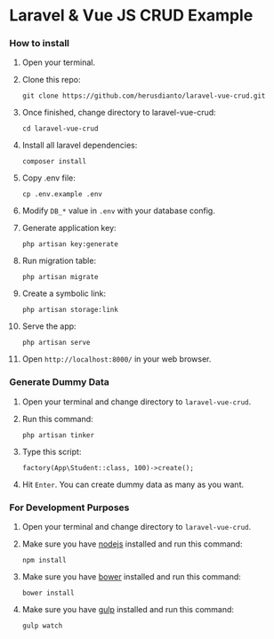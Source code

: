 # Laravel & Vue JS CRUD Example

### How to install

1. Open your terminal.

2. Clone this repo:

    `git clone https://github.com/herusdianto/laravel-vue-crud.git`
    
3. Once finished, change directory to laravel-vue-crud:

    `cd laravel-vue-crud`
    
4. Install all laravel dependencies:

    `composer install`

5. Copy .env file:

    `cp .env.example .env`

6. Modify `DB_*` value in `.env` with your database config.

7. Generate application key:

    `php artisan key:generate`

8. Run migration table:

    `php artisan migrate`

9. Create a symbolic link:

    `php artisan storage:link`

10. Serve the app:

    `php artisan serve`

11. Open `http://localhost:8000/` in your web browser.

### Generate Dummy Data

1. Open your terminal and change directory to `laravel-vue-crud`.

2. Run this command:

    `php artisan tinker`
    
3. Type this script:

    `factory(App\Student::class, 100)->create();`
    
4. Hit `Enter`. You can create dummy data as many as you want.

### For Development Purposes

1. Open your terminal and change directory to `laravel-vue-crud`.

2. Make sure you have [nodejs](https://nodejs.org/en/download/) installed and run this command:

    `npm install`

3. Make sure you have [bower](https://bower.io/#install-bower) installed and run this command:

    `bower install`

4. Make sure you have [gulp](https://github.com/gulpjs/gulp/blob/master/docs/getting-started.md) installed and run this command:

    `gulp watch`